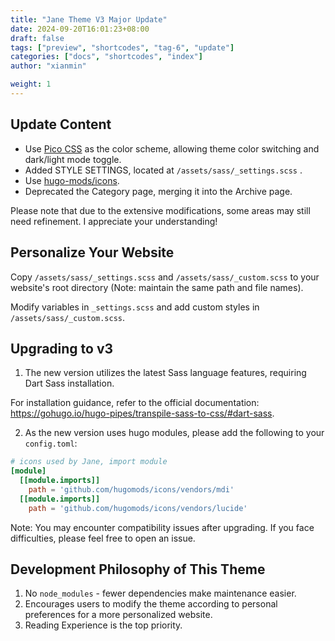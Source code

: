 ```yaml
---
title: "Jane Theme V3 Major Update"
date: 2024-09-20T16:01:23+08:00
draft: false
tags: ["preview", "shortcodes", "tag-6", "update"]
categories: ["docs", "shortcodes", "index"]
author: "xianmin"

weight: 1
---
```


## Update Content
- Use [Pico CSS](https://picocss.com/) as the color scheme, allowing theme color switching and dark/light mode toggle.
- Added STYLE SETTINGS, located at `/assets/sass/_settings.scss` .
- Use [hugo-mods/icons](https://github.com/hugo-mods/icons).
- Deprecated the Category page, merging it into the Archive page.

Please note that due to the extensive modifications, some areas may still need refinement. I appreciate your understanding!

## Personalize Your Website
Copy `/assets/sass/_settings.scss` and `/assets/sass/_custom.scss` to your website's root directory (Note: maintain the same path and file names).

Modify variables in `_settings.scss` and add custom styles in `/assets/sass/_custom.scss`.

## Upgrading to v3
1. The new version utilizes the latest Sass language features, requiring Dart Sass installation.

For installation guidance, refer to the official documentation: https://gohugo.io/hugo-pipes/transpile-sass-to-css/#dart-sass.

2. As the new version uses hugo modules, please add the following to your `config.toml`:

```toml
# icons used by Jane, import module
[module]
  [[module.imports]]
    path = 'github.com/hugomods/icons/vendors/mdi'
  [[module.imports]]
    path = 'github.com/hugomods/icons/vendors/lucide'
```

Note: You may encounter compatibility issues after upgrading. If you face difficulties, please feel free to open an issue.

## Development Philosophy of This Theme
1. No `node_modules` - fewer dependencies make maintenance easier.
2. Encourages users to modify the theme according to personal preferences for a more personalized website.
3. Reading Experience is the top priority.
